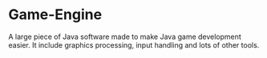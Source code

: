 # Game-Engine
A large piece of Java software made to make Java game development easier. It include graphics processing, input handling and lots of other tools.
